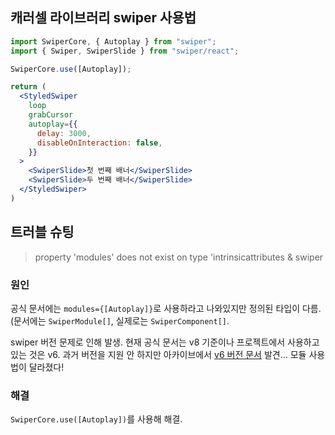 ## 캐러셀 라이브러리 swiper 사용법

```jsx
import SwiperCore, { Autoplay } from "swiper";
import { Swiper, SwiperSlide } from "swiper/react";

SwiperCore.use([Autoplay]);

return (
  <StyledSwiper 
    loop
    grabCursor
    autoplay={{
      delay: 3000,
      disableOnInteraction: false,
    }}
  >
    <SwiperSlide>첫 번째 배너</SwiperSlide>
    <SwiperSlide>두 번째 배너</SwiperSlide>
  </StyledSwiper>
)
```

## 트러블 슈팅

> property 'modules' does not exist on type 'intrinsicattributes & swiper

### 원인

공식 문서에는 `modules={[Autoplay]}`로 사용하라고 나와있지만 정의된 타입이 다름. (문서에는 `SwiperModule[]`, 실제로는 `SwiperComponent[]`. 

swiper 버전 문제로 인해 발생. 현재 공식 문서는 v8 기준이나 프로젝트에서 사용하고 있는 것은 v6. 과거 버전을 지원 안 하지만 아카이브에서 [v6 버전 문서](http://web.archive.org/web/20210825021924/https://swiperjs.com/swiper-api#parameters) 발견… 모듈 사용법이 달라졌다!

### 해결

`SwiperCore.use([Autoplay])`를 사용해 해결.
